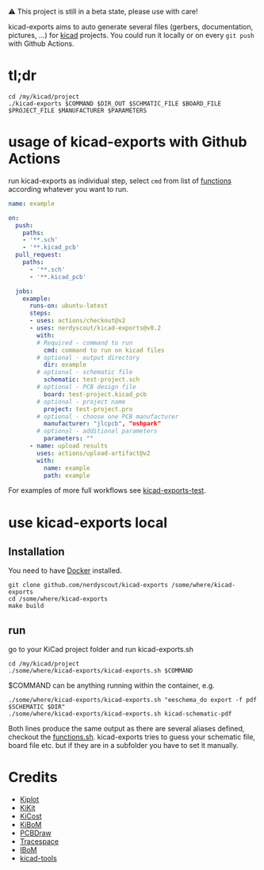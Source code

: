 :warning: This project is still in a beta state, please use with care!

kicad-exports aims to auto generate several files (gerbers, documentation, pictures, ...) for [kicad](kicad-pcb.org/) projects. You could run it locally or on every `git push` with Github Actions. 

# tl;dr

```
cd /my/kicad/project
./kicad-exports $COMMAND $DIR_OUT $SCHMATIC_FILE $BOARD_FILE $PROJECT_FILE $MANUFACTURER $PARAMETERS 
```

# usage of kicad-exports with Github Actions

run kicad-exports as individual step, select `cmd` from list of [functions](functions.sh) according whatever you want to run.

```yaml
name: example

on:
  push:
    paths:
    - '**.sch'
    - '**.kicad_pcb'
  pull_request:
    paths:
      - '**.sch'
      - '**.kicad_pcb'

  jobs:
    example:
      runs-on: ubuntu-latest
      steps:
      - uses: actions/checkout@v2
      - uses: nerdyscout/kicad-exports@v0.2
        with:
        # Required - command to run
          cmd: command to run on kicad files
        # optional - output directory
          dir: example
        # optional - schematic file
          schematic: test-project.sch
        # optional - PCB design file
          board: test-project.kicad_pcb
        # optional - project name
          project: test-project.pro
        # optional - choose one PCB manufacturer
          manufacturer: "jlcpcb", "oshpark"
        # optional - additional parameters
          parameters: ""
      - name: upload results
        uses: actions/upload-artifact@v2
        with:
          name: example
          path: example
```

For examples of more full workflows see [kicad-exports-test](https://github.com/nerdyscout/kicad-exports-test/blob/v0.2/.github/workflows).

# use kicad-exports local 

## Installation

You need to have [Docker](https://www.docker.com/) installed.

```
git clone github.com/nerdyscout/kicad-exports /some/where/kicad-exports
cd /some/where/kicad-exports
make build
```

## run

go to your KiCad project folder and run kicad-exports.sh
```
cd /my/kicad/project
./some/where/kicad-exports/kicad-exports.sh $COMMAND
```
$COMMAND can be anything running within the container, e.g.
```
./some/where/kicad-exports/kicad-exports.sh "eeschema_do export -f pdf $SCHEMATIC $DIR"
./some/where/kicad-exports/kicad-exports.sh kicad-schematic-pdf
```
Both lines produce the same output as there are several aliases defined, checkout the [functions.sh](functions.sh). kicad-exports tries to guess your schematic file, board file etc. but if they are in a subfolder you have to set it manually. 

# Credits
- [Kiplot](https://github.com/INTI-CMNB/kiplot)
- [KiKit](https://github.com/yaqwsx/KiKit/blob/master/doc/cli.md)
- [KiCost](https://xesscorp.github.io/KiCost/docs/_build/singlehtml/index.html)
- [KiBoM](https://github.com/SchrodingersGat/KiBoM)
- [PCBDraw](https://github.com/yaqwsx/PcbDraw)
- [Tracespace](https://github.com/tracespace/tracespace/tree/master/packages/cli)
- [IBoM](https://github.com/openscopeproject/InteractiveHtmlBom/wiki/Usage)
- [kicad-tools](https://github.com/obra/kicad-tools)